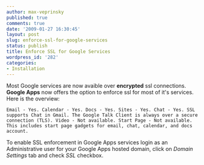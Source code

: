 ```yaml
---
author: max-veprinsky
published: true
comments: true
date: '2009-01-27 16:30:45'
layout: post
slug: enforce-ssl-for-google-services
status: publish
title: Enforce SSL for Google Services
wordpress_id: '282'
categories:
- Installation
---
```


Most Google services are now avaible over **encrypted** ssl connections. **Google Apps** now offers the option to enforce ssl for most of it's services. Here is the overview:

`
Email - Yes.
Calendar - Yes.
Docs - Yes.
Sites - Yes.
Chat - Yes. SSL supports Chat in Gmail. The Google Talk Client is always over a secure connection (TLS).
Video - Not available.
Start Page - Not available. This includes start page gadgets for email, chat, calendar, and docs account.
`

To enable SSL enforcement in Google Apps services login as an Administrative user for your Google Apps hosted domain, click on *Domain Settings* tab and check *SSL* checkbox.
